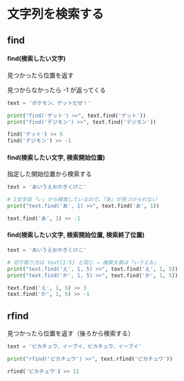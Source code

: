 # 文字列を検索する

## find

#### find(検索したい文字)

見つかったら位置を返す

見つからなかったら -1 が返ってくる

```python
text = 'ポケモン、ゲットだぜ！'

print("find('ゲット') >>", text.find('ゲット'))
print("find('デジモン') >>", text.find('デジモン'))
```

```python
find('ゲット') >> 5
find('デジモン') >> -1
```

#### find(検索したい文字, 検索開始位置)

指定した開始位置から検索する

```python
text = 'あいうえおかきくけこ'

# 1文字目「い」から検索しているので、「あ」が見つけられない
print("text.find('あ', 1) >>", text.find('あ', 1))
```

```python
text.find('あ', 1) >> -1
```

#### find(検索したい文字, 検索開始位置, 検索終了位置)

```python
text = 'あいうえおかきくけこ'

# 切り取り方は text[1:5] と同じ → 検索大賞は「いうえお」
print("text.find('え', 1, 5) >>", text.find('え', 1, 5))
print("text.find('か', 1, 5) >>", text.find('か', 1, 5))
```

```python
text.find('え', 1, 5) >> 3
text.find('か', 1, 5) >> -1
```

## rfind

見つかったら位置を返す（後ろから検索する）

```python
text = 'ピカチュウ、イーブイ、ピカチュウ、イーブイ'

print("rfind('ピカチュウ') >>", text.rfind('ピカチュウ'))
```

```python
rfind('ピカチュウ') >> 11
```
